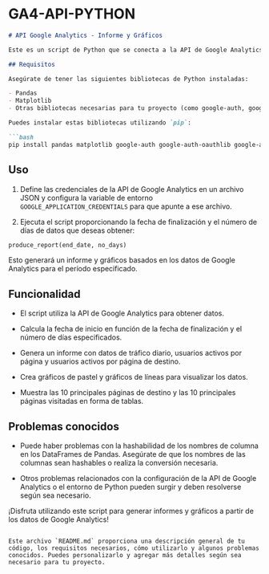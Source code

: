# GA4-API-PYTHON

```markdown
# API Google Analytics - Informe y Gráficos

Este es un script de Python que se conecta a la API de Google Analytics, obtiene datos y genera informes y gráficos.

## Requisitos

Asegúrate de tener las siguientes bibliotecas de Python instaladas:

- Pandas
- Matplotlib
- Otras bibliotecas necesarias para tu proyecto (como google-auth, google-auth-oauthlib, google-auth-httplib2, etc.)

Puedes instalar estas bibliotecas utilizando `pip`:

```bash
pip install pandas matplotlib google-auth google-auth-oauthlib google-auth-httplib2
```

## Uso

1. Define las credenciales de la API de Google Analytics en un archivo JSON y configura la variable de entorno `GOOGLE_APPLICATION_CREDENTIALS` para que apunte a ese archivo.

2. Ejecuta el script proporcionando la fecha de finalización y el número de días de datos que deseas obtener:

```python
produce_report(end_date, no_days)
```

Esto generará un informe y gráficos basados en los datos de Google Analytics para el período especificado.

## Funcionalidad

- El script utiliza la API de Google Analytics para obtener datos.

- Calcula la fecha de inicio en función de la fecha de finalización y el número de días especificados.

- Genera un informe con datos de tráfico diario, usuarios activos por página y usuarios activos por página de destino.

- Crea gráficos de pastel y gráficos de líneas para visualizar los datos.

- Muestra las 10 principales páginas de destino y las 10 principales páginas visitadas en forma de tablas.

## Problemas conocidos

- Puede haber problemas con la hashabilidad de los nombres de columna en los DataFrames de Pandas. Asegúrate de que los nombres de las columnas sean hashables o realiza la conversión necesaria.

- Otros problemas relacionados con la configuración de la API de Google Analytics o el entorno de Python pueden surgir y deben resolverse según sea necesario.

¡Disfruta utilizando este script para generar informes y gráficos a partir de los datos de Google Analytics!
```

Este archivo `README.md` proporciona una descripción general de tu código, los requisitos necesarios, cómo utilizarlo y algunos problemas conocidos. Puedes personalizarlo y agregar más detalles según sea necesario para tu proyecto.
